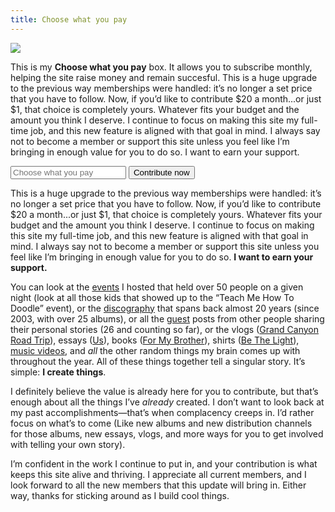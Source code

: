 ```yaml
---
title: Choose what you pay
---
```


![][image-1]

This is my **Choose what you pay** box. It allows you to subscribe monthly, helping the site raise money and remain succesful. This is a huge upgrade to the previous way memberships were handled: it’s no longer a set price that you have to follow. Now, if you’d like to contribute $20 a month...or just $1, that choice is completely yours. Whatever fits your budget and the amount you think I deserve. I continue to focus on making this site my full-time job, and this new feature is aligned with that goal in mind. I always say not to become a member or support this site unless you feel like I’m bringing in enough value for you to do so. I want to earn your support.

<form class="contribute" action="https://nashp.memberful.com/checkout" method="get">
  <input type="hidden" name="plan" value="53002" />
  <input type="number" name="price" placeholder="Choose what you pay" required="required" min="1.00" step="0.01" />
  <input type="submit" class="btn" value="Contribute now" />
</form>

This is a huge upgrade to the previous way memberships were handled: it’s no longer a set price that you have to follow. Now, if you’d like to contribute $20 a month...or just $1, that choice is completely yours. Whatever fits your budget and the amount you think I deserve. I continue to focus on making this site my full-time job, and this new feature is aligned with that goal in mind. I always say not to become a member or support this site unless you feel like I’m bringing in enough value for you to do so. **I want to earn your support.**

You can look at the [events][1] I hosted that held over 50 people on a given night (look at all those kids that showed up to the “Teach Me How To Doodle” event), or the [discography][2] that spans back almost 20 years (since 2003, with over 25 albums), or all the [guest][3] posts from other people sharing their personal stories (26 and counting so far), or the vlogs ([Grand Canyon Road Trip][4]), essays ([Us][5]), books ([For My Brother][6]), shirts ([Be The Light][7]), [music videos][8], and *all* the other random things my brain comes up with throughout the year. All of these things together tell a singular story. It’s simple: **I create things**.

I definitely believe the value is already here for you to contribute, but that’s enough about all the things I’ve *already* created. I don’t want to look back at my past accomplishments—that’s when complacency creeps in. I’d rather focus on what’s to come (Like new albums and new distribution channels for those albums, new essays, vlogs, and more ways for you to get involved with telling your own story).

I’m confident in the work I continue to put in, and your contribution is what keeps this site alive and thriving. I appreciate all current members, and I look forward to all the new members that this update will bring in. Either way, thanks for sticking around as I build cool things.

[1]:	create
[2]:	music
[3]:	guest
[4]:	canyon
[5]:	us
[6]:	a1
[7]:	light
[8]:	https://nashp.com/music#videos

[image-1]:	https://i.imgur.com/WaegkCS.jpg